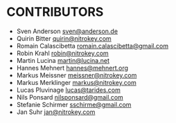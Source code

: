 # CONTRIBUTORS

* Sven Anderson <sven@anderson.de>
* Quirin Bitter <quirin@nitrokey.com>
* Romain Calascibetta <romain.calascibetta@gmail.com>
* Robin Krahl <robin@nitrokey.com>
* Martin Lucina <martin@lucina.net>
* Hannes Mehnert <hannes@mehnert.org>
* Markus Meissner <meissner@nitrokey.com>
* Markus Merklinger <markus@nitrokey.com>
* Lucas Pluvinage <lucas@tarides.com>
* Nils Ponsard <nilsponsard@gmail.com>
* Stefanie Schirmer <sschirme@gmail.com>
* Jan Suhr <jan@nitrokey.com>
